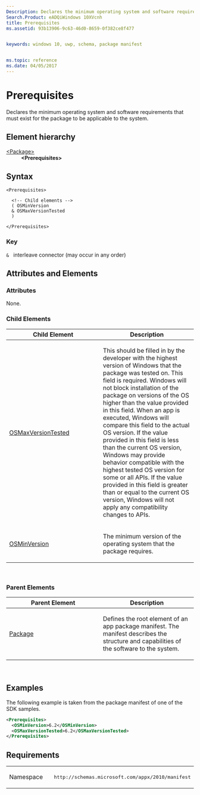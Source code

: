 ```yaml
---
Description: Declares the minimum operating system and software requirements that must exist for the package to be applicable to the system.
Search.Product: eADQiWindows 10XVcnh
title: Prerequisites
ms.assetid: 93b13906-9c63-46d0-8659-0f382ce8f477


keywords: windows 10, uwp, schema, package manifest


ms.topic: reference
ms.date: 04/05/2017
---
```


# Prerequisites


Declares the minimum operating system and software requirements that must exist for the package to be applicable to the system.

## Element hierarchy

<dl>
<dt><a href="element-package.md">&lt;Package&gt;</a></dt>
<dd><b>&lt;Prerequisites&gt;</b></dd>
</dl>

## Syntax

``` syntax
<Prerequisites>

  <!-- Child elements -->
  ( OSMinVersion
  & OSMaxVersionTested
  )

</Prerequisites>
```

### Key

`&`   interleave connector (may occur in any order)

## Attributes and Elements


### Attributes

None.

### Child Elements

<table>
<colgroup>
<col width="50%" />
<col width="50%" />
</colgroup>
<thead>
<tr class="header">
<th>Child Element</th>
<th>Description</th>
</tr>
</thead>
<tbody>
<tr class="odd">
<td><a href="element-osmaxversiontested.md">OSMaxVersionTested</a> </td>
<td><p>This should be filled in by the developer with the highest version of Windows that the package was tested on. This field is required. Windows will not block installation of the package on versions of the OS higher than the value provided in this field. When an app is executed, Windows will compare this field to the actual OS version. If the value provided in this field is less than the current OS version, Windows may provide behavior compatible with the highest tested OS version for some or all APIs. If the value provided in this field is greater than or equal to the current OS version, Windows will not apply any compatibility changes to APIs.</p></td>
</tr>
<tr class="even">
<td><a href="element-osminversion.md">OSMinVersion</a> </td>
<td><p>The minimum version of the operating system that the package requires.</p></td>
</tr>
</tbody>
</table>

 

### Parent Elements

<table>
<colgroup>
<col width="50%" />
<col width="50%" />
</colgroup>
<thead>
<tr class="header">
<th>Parent Element</th>
<th>Description</th>
</tr>
</thead>
<tbody>
<tr class="odd">
<td><a href="element-package.md">Package</a> </td>
<td><p>Defines the root element of an app package manifest. The manifest describes the structure and capabilities of the software to the system.</p></td>
</tr>
</tbody>
</table>

 

## Examples

The following example is taken from the package manifest of one of the SDK samples.

```XML
<Prerequisites>
  <OSMinVersion>6.2</OSMinVersion>
  <OSMaxVersionTested>6.2</OSMaxVersionTested>
</Prerequisites>
```

## Requirements

<table>
<colgroup>
<col width="50%" />
<col width="50%" />
</colgroup>
<tbody>
<tr class="odd">
<td><p>Namespace</p></td>
<td><pre>http://schemas.microsoft.com/appx/2010/manifest</pre></td>
</tr>
</tbody>
</table>

 

 



